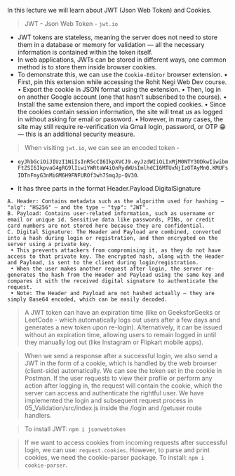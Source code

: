 In this lecture we will learn about JWT (Json Web Token) and Cookies.

> JWT - Json Web Token - `jwt.io`
  - JWT tokens are stateless, meaning the server does not need to store them in a database or memory for validation — all the necessary information is contained within the token itself.
  - In web applications, JWTs can be stored in different ways, one common method is to store them inside browser cookies.
  - To demonstrate this, we can use the `Cookie-Editor` browser extension.
   • First, pin this extension while accessing the Rohit Negi Web Dev course.
   • Export the cookie in JSON format using the extension.
   • Then, log in on another Google account (one that hasn’t subscribed to the course). 
   • Install the same extension there, and import the copied cookies.
   • Since the cookies contain session information, the site will treat us as logged in without asking for email or password.
   • However, in many cases, the site may still require re-verification via Gmail login, password, or OTP 😁 — this is an additional security measure.


> When visiting `jwt.io`, we can see an encoded token - 
   
   - `eyJhbGciOiJIUzI1NiIsInR5cCI6IkpXVCJ9.eyJzdWIiOiIxMjM0NTY3ODkwIiwibmFtZSI6IkpvaG4gRG9lIiwiYWRtaW4iOnRydWUsImlhdCI6MTUxNjIzOTAyMn0.KMUFsIDTnFmyG3nMiGM6H9FNFUROf3wh7SmqJp-QV30`. 

   - It has three parts in the format Header.Payload.DigitalSignature

    A. Header: Contains metadata such as the algorithm used for hashing — "alg": "HS256" — and the type — "typ": "JWT".
    B. Payload: Contains user-related information, such as username or email or unique id. Sensitive data like passwords, PINs, or credit card numbers are not stored here because they are confidential.
    C. Digital Signature: The Header and Payload are combined, converted into a hash during login or registration, and then encrypted on the server using a private key. 
     • This prevents attackers from compromising it, as they do not have access to that private key. The encrypted hash, along with the Header and Payload, is sent to the client during login/registration. 
     • When the user makes another request after login, the server re-generates the hash from the Header and Payload using the same key and compares it with the received digital signature to authenticate the request.
     • Note: The Header and Payload are not hashed actually — they are simply Base64 encoded, which can be easily decoded.


> A JWT token can have an expiration time (like on GeeksforGeeks or LeetCode - which automatically logs out users after a few days and generates a new token upon re-login). Alternatively, it can be issued without an expiration time, allowing users to remain logged in until they manually log out (like Instagram or Flipkart mobile apps).

> When we send a response after a successful login, we also send a JWT in the form of a cookie, which is handled by the web browser (client-side) automatically. We can see the token set in the cookie in Postman. 
If the user requests to view their profile or perform any action after logging in, the request will contain the cookie, which the server can access and authenticate the rightful user.
We have implemented the login and subsequent request process in 05_Validation/src/index.js inside the /login and /getuser route handlers.

> To install JWT: `npm i jsonwebtoken`

> If we want to access cookies from incoming requests after successful login, we can use: `request.cookies`. However, to parse and print cookies, we need the cookie-parser package. To install: `npm i cookie-parser`.